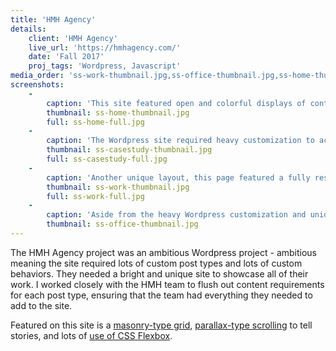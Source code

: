 ```yaml
---
title: 'HMH Agency'
details:
    client: 'HMH Agency'
    live_url: 'https://hmhagency.com/'
    date: 'Fall 2017'
    proj_tags: 'Wordpress, Javascript'
media_order: 'ss-work-thumbnail.jpg,ss-office-thumbnail.jpg,ss-home-thumbnail.jpg,ss-casestudy-thumbnail.jpg,Screenshot-2018-3-20 HMH Agency Full Service Creative Agency.jpg'
screenshots:
    -
        caption: 'This site featured open and colorful displays of content to showcase the agency''s creative work.'
        thumbnail: ss-home-thumbnail.jpg
        full: ss-home-full.jpg
    -
        caption: 'The Wordpress site required heavy customization to accommodate all of the unique presentations, communicating the agency''s diverse talents. I created the ability to manage all of the custom work by leveraging [Advanced Custom Fields](https://www.advancedcustomfields.com/).'
        thumbnail: ss-casestudy-thumbnail.jpg
        full: ss-casestudy-full.jpg
    -
        caption: 'Another unique layout, this page featured a fully responsive masonry type layout, effectively handling image blocks of varying widths and heights. Each cell triggered a custom modal window that loaded additional content dynamically'
        thumbnail: ss-work-thumbnail.jpg
        full: ss-work-full.jpg
    -
        caption: 'Aside from the heavy Wordpress customization and unique interactive elements, my favorite part of this project was the chance to master [CSS Flexbox](https://css-tricks.com/snippets/css/a-guide-to-flexbox/) understanding!'
        thumbnail: ss-office-thumbnail.jpg
---
```


The HMH Agency project was an ambitious Wordpress project - ambitious meaning the site required lots of custom post types and lots of custom behaviors. They needed a bright and unique site to showcase all of their work. I worked closely with the HMH team to flush out content requirements for each post type, ensuring that the team had everything they needed to add to the site.

Featured on this site is a [masonry-type grid](https://hmhagency.com/work/), [parallax-type scrolling](https://hmhagency.com/case-study/palmetto-bluff-living-high-in-the-low-country/) to tell stories, and lots of [use of CSS Flexbox](https://hmhagency.com/blog/just-the-ticket-or-in-this-case-the-card/).